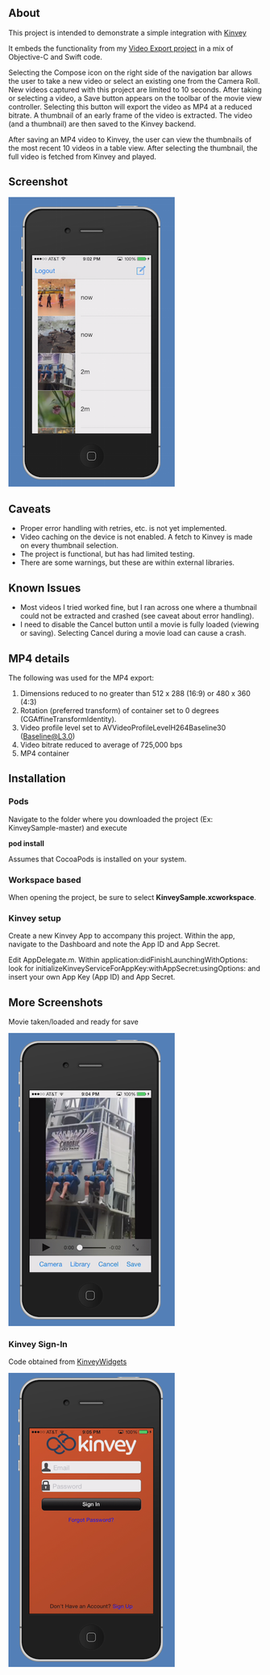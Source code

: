 
## About

This project is intended to demonstrate a simple integration with [Kinvey](http://www.kinvey.com)

It embeds the functionality from my [Video Export project](https://github.com/scottcarter/VideoExport) in a mix of Objective-C and Swift code.


Selecting the Compose icon on the right side of the navigation bar allows the user to take a new video or select an existing one from the Camera Roll.  New videos captured with this project are limited to 10 seconds.  After taking or selecting a video, a Save button appears on the toolbar of the movie view controller.   Selecting this button will export the video as MP4 at a reduced bitrate.  A thumbnail of an early frame of the video is extracted.  The video (and a thumbnail) are then saved to the Kinvey backend.

After saving an MP4 video to Kinvey, the user can view the thumbnails of the most recent 10 videos in a table view.  After selecting the thumbnail, the full video is fetched from Kinvey and played.


## Screenshot

![example1 img](screenshot/TableView.png?raw=true)


## Caveats

  * Proper error handling with retries, etc. is not yet implemented.
  * Video caching on the device is not enabled.  A fetch to Kinvey is made on every thumbnail selection.
  * The project is functional, but has had limited testing.
  * There are some warnings, but these are within external libraries.
  
## Known Issues

  * Most videos I tried worked fine, but I ran across one where a thumbnail could not be extracted and crashed (see caveat about error handling).
  * I need to disable the Cancel button until a movie is fully loaded (viewing or saving).  Selecting Cancel during a movie load can cause a crash.


## MP4 details

The following was used for the MP4 export:
 
  1. Dimensions reduced to no greater than 512 x 288 (16:9) or 480 x 360 (4:3)
  2. Rotation (preferred transform) of container set to 0 degrees (CGAffineTransformIdentity).
  3. Video profile level set to AVVideoProfileLevelH264Baseline30 (Baseline@L3.0)
  4. Video bitrate reduced to average of 725,000 bps
  5. MP4 container
  

## Installation

### Pods

Navigate to the folder where you downloaded the project (Ex: KinveySample-master) and execute

**pod install**

Assumes that CocoaPods is installed on your system.


### Workspace based

When opening the project, be sure to select **KinveySample.xcworkspace**.


### Kinvey setup

Create a new Kinvey App to accompany this project.  Within the app, navigate to the Dashboard and note the App ID and App Secret. 

Edit AppDelegate.m.  Within application:didFinishLaunchingWithOptions: look for initializeKinveyServiceForAppKey:withAppSecret:usingOptions: and insert your own App Key (App ID) and App Secret.



## More Screenshots

Movie taken/loaded and ready for save

![example2 img](screenshot/MovieSave.png?raw=true)

### Kinvey Sign-In

Code obtained from [KinveyWidgets](https://github.com/KinveyApps/KinveyWidgets/tree/master/KinveyWidgets/Sign-In)

![example3 img](screenshot/KinveySignIn.png?raw=true)




